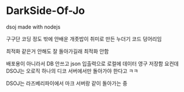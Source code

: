 # DarkSide-Of-Jo
dsoj made with nodejs

구구단 코딩 정도 밖에 안배운 개좃밥이 취미로 만든 누더기 코드 덩어리임 

최적화 같은거 안해도 잘 돌아가길래 최적화 안함

배포용이 아니라서 DB 안쓰고 json 입출력으로 로컬에 데이터 영구 저장함
요컨데 DSOJ는 오로직 하나의 디코 서버에서만 돌아가야 한다고 ㅋㅋ

DSOJ는 라즈베리파이에서 마크 서버랑 같이 돌아가는 중
